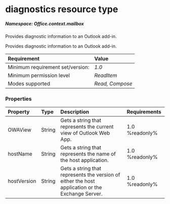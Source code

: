 # diagnostics resource type

##### Namespace: *Office.context.mailbox*

Provides diagnostic information to an Outlook add-in.

Provides diagnostic information to an Outlook add-in.

|Requirement| Value|
|:----------|:-----|
|Minimum requirement set/version: | *1.0*|
|Minimum permission level |*ReadItem* |
|Modes supported | *Read, Compose*|


### Properties

| Property	   | Type	| Description| Requirements|
|:-------------|:-------|:-----------|:------------|
|OWAView      | String | Gets a string that represents the current view of Outlook Web App. | 1.0  %readonly%|  
|hostName      | String | Gets a string that represents the name of the host application. | 1.0  %readonly%|  
|hostVersion      | String | Gets a string that represents the version of either the host application or the Exchange Server. | 1.0  %readonly%|  


